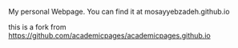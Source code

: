 My personal Webpage. You can find it at mosayyebzadeh.github.io

this is a fork from https://github.com/academicpages/academicpages.github.io 
